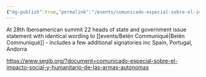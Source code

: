 ```yaml
---
{"dg-publish":true,"permalink":"/events/comunicado-especial-sobre-el-impacto-social-y-humanitario-de-las-armas-autonomas/"}
---
```



At 28th Iberoamerican summit 22 heads of state and government issue statement with identical wording to [[events/Belén Communiqué\|Belén Communiqué]] - includes a few additional signatories inc Spain, Portugal, Andorra

https://www.segib.org/?document=comunicado-especial-sobre-el-impacto-social-y-humanitario-de-las-armas-autonomas




